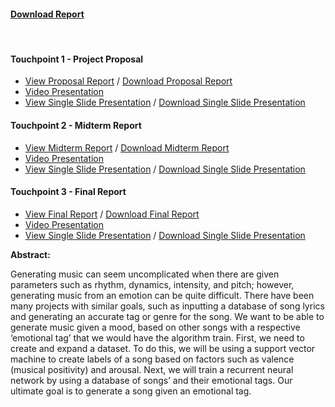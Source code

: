 
#### [Download Report](https://github.com/Matthewa1999/Group11_CS4641/raw/main/Resources/Touchpoint%203/Final%20Report.pdf)  

<br/>
  
#### Touchpoint 1 - Project Proposal

- [View Proposal Report](https://drive.google.com/file/d/1xS-L8BZmzfwZYZ3VzKxn5t_0B7f9yxZb/view?usp=sharing) / [Download Proposal Report](https://github.com/Matthewa1999/Group11_CS4641/raw/main/Resources/Touchpoint%201/ProjectProposal.pdf)
- [Video Presentation](https://www.youtube.com/watch?v=RopPKB7D7qI)  
- [View Single Slide Presentation](https://drive.google.com/file/d/17fHZPUO1quHMPFOvDn-JaZQeB6V6OEae/view?usp=sharing) / [Download Single Slide Presentation](https://github.com/Matthewa1999/Group11_CS4641/raw/main/Resources/Touchpoint%201/Group%2011_Presentation_Slide.pdf)  

#### Touchpoint 2 - Midterm Report

- [View Midterm Report](https://docs.google.com/document/d/1Ki2V2uQlul5NV79MJjTuaRkYOiet8fxjDFzWAYuINVM/edit?usp=sharing) / [Download Midterm Report](https://github.com/Matthewa1999/Group11_CS4641/raw/main/Resources/Touchpoint%202/4641%20Touchpoint%202.pdf)
- [Video Presentation](https://drive.google.com/file/d/1AGQTWyEGKvB4_enZnyRaWGZrqcT9OJHw/view?usp=sharing)
- [View Single Slide Presentation](https://drive.google.com/file/d/1gb3_R6tLC7BpvHblL0Vkb3-lQYzb2_H2/view?usp=sharing) / [Download Single Slide Presentation](https://github.com/Matthewa1999/Group11_CS4641/raw/main/Resources/Touchpoint%202/Touchpoint2.pptx.pdf)

#### Touchpoint 3 - Final Report

- [View Final Report](https://drive.google.com/file/d/1_W4HS8BC4CZxNYUSi0_HSE2K-fz24mOc/view?usp=sharing) / [Download Final Report](https://github.com/Matthewa1999/Group11_CS4641/raw/main/Resources/Touchpoint%203/Final%20Report.pdf)
- [Video Presentation](https://youtu.be/OCxUiu2lKPA)
- [View Single Slide Presentation](https://drive.google.com/file/d/18BRS1A1FQskG9TWWPChqehzb8xxbpk1K/view?usp=sharing) / [Download Single Slide Presentation](https://github.com/Matthewa1999/Group11_CS4641/raw/main/Resources/Images/Touchpoint%203.pptx.pdf)



<strong>Abstract: </strong>

Generating music can seem uncomplicated when there are given parameters such as rhythm, dynamics, intensity, and pitch; however, generating music from an emotion can be quite difficult. There have been many projects with similar goals, such as inputting a database of song lyrics and generating an accurate tag or genre for the song. We want to be able to generate music given a mood, based on other songs with a respective ‘emotional tag’ that we would have the algorithm train. First, we need to create and expand a dataset. To do this, we will be using a support vector machine to create labels of a song based on factors such as valence (musical positivity) and arousal. Next, we will train a recurrent neural network by using a database of songs’ and their emotional tags. Our ultimate goal is to generate a song given an emotional tag.
